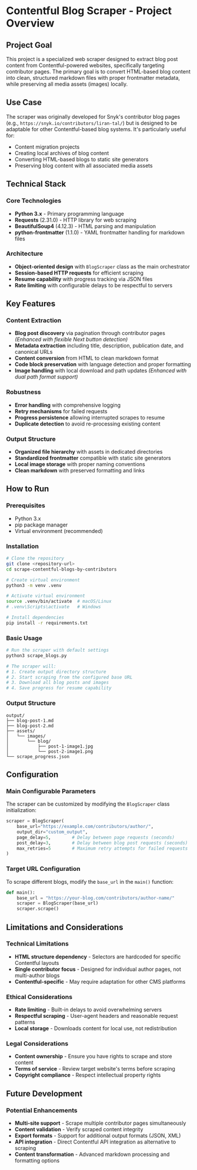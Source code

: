 # Contentful Blog Scraper - Project Overview

## Project Goal

This project is a specialized web scraper designed to extract blog post content from Contentful-powered websites, specifically targeting contributor pages. The primary goal is to convert HTML-based blog content into clean, structured markdown files with proper frontmatter metadata, while preserving all media assets (images) locally.

## Use Case

The scraper was originally developed for Snyk's contributor blog pages (e.g., `https://snyk.io/contributors/liran-tal/`) but is designed to be adaptable for other Contentful-based blog systems. It's particularly useful for:

- Content migration projects
- Creating local archives of blog content
- Converting HTML-based blogs to static site generators
- Preserving blog content with all associated media assets

## Technical Stack

### Core Technologies
- **Python 3.x** - Primary programming language
- **Requests** (2.31.0) - HTTP library for web scraping
- **BeautifulSoup4** (4.12.3) - HTML parsing and manipulation
- **python-frontmatter** (1.1.0) - YAML frontmatter handling for markdown files

### Architecture
- **Object-oriented design** with `BlogScraper` class as the main orchestrator
- **Session-based HTTP requests** for efficient scraping
- **Resume capability** with progress tracking via JSON files
- **Rate limiting** with configurable delays to be respectful to servers

## Key Features

### Content Extraction
- **Blog post discovery** via pagination through contributor pages *(Enhanced with flexible Next button detection)*
- **Metadata extraction** including title, description, publication date, and canonical URLs
- **Content conversion** from HTML to clean markdown format
- **Code block preservation** with language detection and proper formatting
- **Image handling** with local download and path updates *(Enhanced with dual path format support)*

### Robustness
- **Error handling** with comprehensive logging
- **Retry mechanisms** for failed requests
- **Progress persistence** allowing interrupted scrapes to resume
- **Duplicate detection** to avoid re-processing existing content

### Output Structure
- **Organized file hierarchy** with assets in dedicated directories
- **Standardized frontmatter** compatible with static site generators
- **Local image storage** with proper naming conventions
- **Clean markdown** with preserved formatting and links

## How to Run

### Prerequisites
- Python 3.x
- pip package manager
- Virtual environment (recommended)

### Installation
```bash
# Clone the repository
git clone <repository-url>
cd scrape-contentful-blogs-by-contributors

# Create virtual environment
python3 -m venv .venv

# Activate virtual environment
source .venv/bin/activate  # macOS/Linux
# .venv\Scripts\activate   # Windows

# Install dependencies
pip install -r requirements.txt
```

### Basic Usage
```bash
# Run the scraper with default settings
python3 scrape_blogs.py

# The scraper will:
# 1. Create output directory structure
# 2. Start scraping from the configured base URL
# 3. Download all blog posts and images
# 4. Save progress for resume capability
```

### Output Structure
```
output/
├── blog-post-1.md
├── blog-post-2.md
├── assets/
│   └── images/
│       └── blog/
│           ├── post-1-image1.jpg
│           └── post-2-image1.png
└── scrape_progress.json
```

## Configuration

### Main Configurable Parameters
The scraper can be customized by modifying the `BlogScraper` class initialization:

```python
scraper = BlogScraper(
    base_url="https://example.com/contributors/author/",
    output_dir="custom_output",
    page_delay=5,        # Delay between page requests (seconds)
    post_delay=3,        # Delay between blog post requests (seconds)
    max_retries=5        # Maximum retry attempts for failed requests
)
```

### Target URL Configuration
To scrape different blogs, modify the `base_url` in the `main()` function:

```python
def main():
    base_url = "https://your-blog.com/contributors/author-name/"
    scraper = BlogScraper(base_url)
    scraper.scrape()
```

## Limitations and Considerations

### Technical Limitations
- **HTML structure dependency** - Selectors are hardcoded for specific Contentful layouts
- **Single contributor focus** - Designed for individual author pages, not multi-author blogs
- **Contentful-specific** - May require adaptation for other CMS platforms

### Ethical Considerations
- **Rate limiting** - Built-in delays to avoid overwhelming servers
- **Respectful scraping** - User-agent headers and reasonable request patterns
- **Local storage** - Downloads content for local use, not redistribution

### Legal Considerations
- **Content ownership** - Ensure you have rights to scrape and store content
- **Terms of service** - Review target website's terms before scraping
- **Copyright compliance** - Respect intellectual property rights

## Future Development

### Potential Enhancements
- **Multi-site support** - Scrape multiple contributor pages simultaneously
- **Content validation** - Verify scraped content integrity
- **Export formats** - Support for additional output formats (JSON, XML)
- **API integration** - Direct Contentful API integration as alternative to scraping
- **Content transformation** - Advanced markdown processing and formatting options
